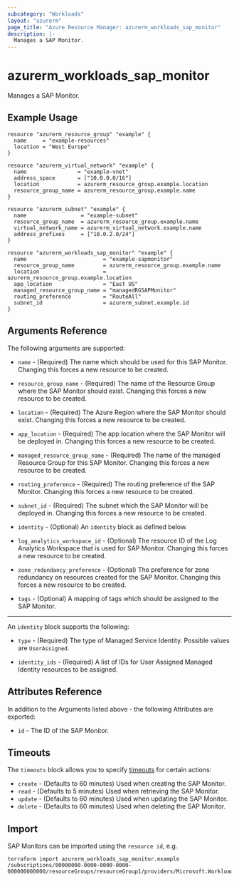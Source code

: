 ```yaml
---
subcategory: "Workloads"
layout: "azurerm"
page_title: "Azure Resource Manager: azurerm_workloads_sap_monitor"
description: |-
  Manages a SAP Monitor.
---
```


# azurerm_workloads_sap_monitor

Manages a SAP Monitor.

## Example Usage

```hcl
resource "azurerm_resource_group" "example" {
  name     = "example-resources"
  location = "West Europe"
}

resource "azurerm_virtual_network" "example" {
  name                = "example-vnet"
  address_space       = ["10.0.0.0/16"]
  location            = azurerm_resource_group.example.location
  resource_group_name = azurerm_resource_group.example.name
}

resource "azurerm_subnet" "example" {
  name                 = "example-subnet"
  resource_group_name  = azurerm_resource_group.example.name
  virtual_network_name = azurerm_virtual_network.example.name
  address_prefixes     = ["10.0.2.0/24"]
}

resource "azurerm_workloads_sap_monitor" "example" {
  name                        = "example-sapmonitor"
  resource_group_name         = azurerm_resource_group.example.name
  location                    = azurerm_resource_group.example.location
  app_location                = "East US"
  managed_resource_group_name = "managedRGSAPMonitor"
  routing_preference          = "RouteAll"
  subnet_id                   = azurerm_subnet.example.id
}
```

## Arguments Reference

The following arguments are supported:

* `name` - (Required) The name which should be used for this SAP Monitor. Changing this forces a new resource to be created.

* `resource_group_name` - (Required) The name of the Resource Group where the SAP Monitor should exist. Changing this forces a new resource to be created.

* `location` - (Required) The Azure Region where the SAP Monitor should exist. Changing this forces a new resource to be created.

* `app_location` - (Required) The app location where the SAP Monitor will be deployed in. Changing this forces a new resource to be created.

* `managed_resource_group_name` - (Required) The name of the managed Resource Group for this SAP Monitor. Changing this forces a new resource to be created.

* `routing_preference` - (Required) The routing preference of the SAP Monitor. Changing this forces a new resource to be created.

* `subnet_id` - (Required) The subnet which the SAP Monitor will be deployed in. Changing this forces a new resource to be created.

* `identity` - (Optional) An `identity` block as defined below.

* `log_analytics_workspace_id` - (Optional) The resource ID of the Log Analytics Workspace that is used for SAP Monitor. Changing this forces a new resource to be created.

* `zone_redundancy_preference` - (Optional) The preference for zone redundancy on resources created for the SAP Monitor. Changing this forces a new resource to be created.

* `tags` - (Optional) A mapping of tags which should be assigned to the SAP Monitor.

---

An `identity` block supports the following:

* `type` - (Required) The type of Managed Service Identity. Possible values are `UserAssigned`.

* `identity_ids` - (Required) A list of IDs for User Assigned Managed Identity resources to be assigned.

## Attributes Reference

In addition to the Arguments listed above - the following Attributes are exported:

* `id` - The ID of the SAP Monitor.

## Timeouts

The `timeouts` block allows you to specify [timeouts](https://www.terraform.io/docs/configuration/resources.html#timeouts) for certain actions:

* `create` - (Defaults to 60 minutes) Used when creating the SAP Monitor.
* `read` - (Defaults to 5 minutes) Used when retrieving the SAP Monitor.
* `update` - (Defaults to 60 minutes) Used when updating the SAP Monitor.
* `delete` - (Defaults to 60 minutes) Used when deleting the SAP Monitor.

## Import

SAP Monitors can be imported using the `resource id`, e.g.

```shell
terraform import azurerm_workloads_sap_monitor.example /subscriptions/00000000-0000-0000-0000-000000000000/resourceGroups/resourceGroup1/providers/Microsoft.Workloads/monitors/monitor1
```
